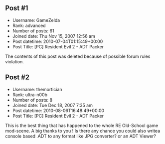 ## Post #1
- Username: GameZelda
- Rank: advanced
- Number of posts: 61
- Joined date: Thu Nov 15, 2007 12:56 am
- Post datetime: 2010-07-04T01:15:49+00:00
- Post Title: [PC] Resident Evil 2 - ADT Packer

The contents of this post was deleted because of possible forum rules violation.
## Post #2
- Username: themortician
- Rank: ultra-n00b
- Number of posts: 8
- Joined date: Tue Dec 18, 2007 7:35 am
- Post datetime: 2010-08-06T16:48:49+00:00
- Post Title: [PC] Resident Evil 2 - ADT Packer

This is the best thing that has happened to the whole RE Old-School game mod-scene. A big thanks to you !
Is there any chance you could also writea console based .ADT to any format like JPG converter? or an ADT Viewer?
